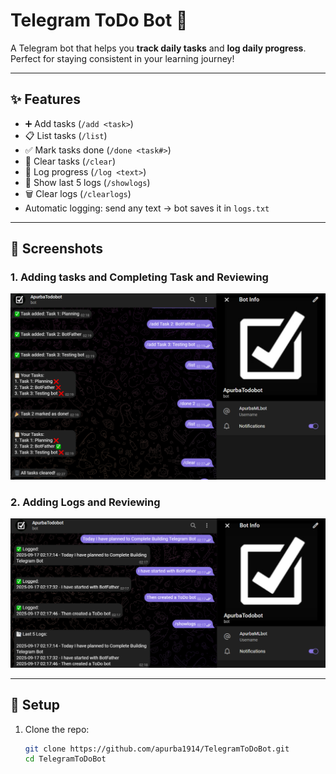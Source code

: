 # Telegram ToDo Bot 🤖

A Telegram bot that helps you **track daily tasks** and **log daily progress**.  
Perfect for staying consistent in your learning journey!

---

## ✨ Features
- ➕ Add tasks (`/add <task>`)
- 📋 List tasks (`/list`)
- ✅ Mark tasks done (`/done <task#>`)
- 🧹 Clear tasks (`/clear`)
- 📝 Log progress (`/log <text>`)
- 📂 Show last 5 logs (`/showlogs`)
- 🗑️ Clear logs (`/clearlogs`)
- Automatic logging: send any text → bot saves it in `logs.txt`

---

## 📸 Screenshots

### 1. Adding tasks and Completing Task and Reviewing
![Add Log](Screenshot_2.png)

### 2. Adding Logs and Reviewing
![Show Logs](Screenshot_1.png)

---

## 🚀 Setup

1. Clone the repo:
   ```bash
   git clone https://github.com/apurba1914/TelegramToDoBot.git
   cd TelegramToDoBot


